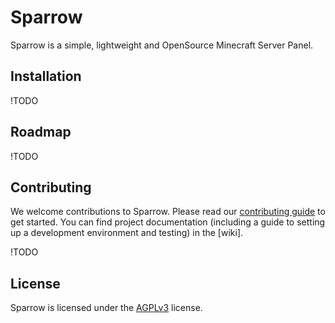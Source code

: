 # Sparrow

Sparrow is a simple, lightweight and OpenSource Minecraft Server Panel.

## Installation

!TODO

## Roadmap

!TODO

## Contributing

We welcome contributions to Sparrow. Please read our [contributing guide](CONTRIBUTING.md) to get started. You can find project documentation (including a guide to setting up a development environment and testing) in the [wiki].

!TODO

## License

Sparrow is licensed under the [AGPLv3](https://www.gnu.org/licenses/agpl-3.0.en.html) license.